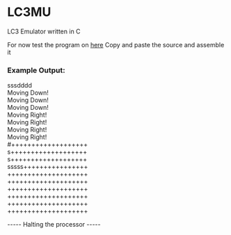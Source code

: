 # LC3MU
LC3 Emulator written in C

For now test the program on [here](https://wchargin.github.io/lc3web/#)
Copy and paste the source and assemble it

### Example Output:
sssdddd  
Moving Down!  
Moving Down!  
Moving Down!  
Moving Right!  
Moving Right!  
Moving Right!  
Moving Right!  
#+++++++++++++++++++  
s+++++++++++++++++++  
s+++++++++++++++++++  
sssss++++++++++++++++   
++++++++++++++++++++  
++++++++++++++++++++  
++++++++++++++++++++  
++++++++++++++++++++  
++++++++++++++++++++  
++++++++++++++++++++  
  

----- Halting the processor ----- 
